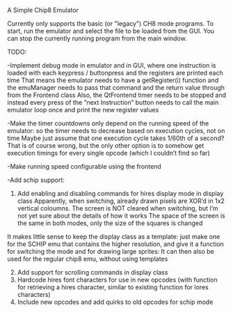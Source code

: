 ﻿A Simple Chip8 Emulator

Currently only supports the basic (or "legacy") CH8 mode programs.
To start, run the emulator and select the file to be loaded from the GUI.
You can stop the currently running program from the main window.
 
 
 TODO:

-Implement debug mode in emulator and in GUI, where one instruction is loaded with each keypress / buttonpress and the registers are printed each time
That means the emulator needs to have a getRegister(i) function and the emuManager needs to pass that command and the return value through from the Frontend class
Also, the QtFrontend timer needs to be stopped and instead every press of the “next Instruction” button needs to call the main emulator loop once and print the new register values

-Make the timer countdowns only depend on the running speed of the emulator: so the timer needs to decrease based on execution cycles, not on time
Maybe just assume that one execution cycle takes 1/60th of a second? That is of course wrong, but the only other option is to somehow get execution timings for every single opcode (which I couldn’t find so far)

-Make running speed configurable using the frontend

-Add schip support:
1. Add enabling and disabling commands for hires display mode in display class
Apparently, when switching, already drawn pixels are XOR’d in 1x2 vertical coloumns. The screen is NOT cleared when switching, but I’m not yet sure about the details of how it works
The space of the screen is the same in both modes, only the size of the squares is changed

It makes little sense to keep the display class as a template: just make one for the SCHIP emu that contains the higher resolution, and give it a function for switching the mode and for drawing large sprites: It can then also be used for the regular chip8 emu, without using templates

2. Add support for scrolling commands in display class
3. Hardcode hires font characters for use in new opcodes (with function for retrieving a hires character, similar to existing function for lores characters)
4. Include new opcodes and add quirks to old opcodes for schip mode



